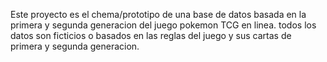 Este proyecto es el chema/prototipo de una base de datos basada en la primera y segunda generacion del juego pokemon TCG en linea. todos los datos son ficticios o basados en las reglas del juego y sus cartas de primera y segunda generacion. 
